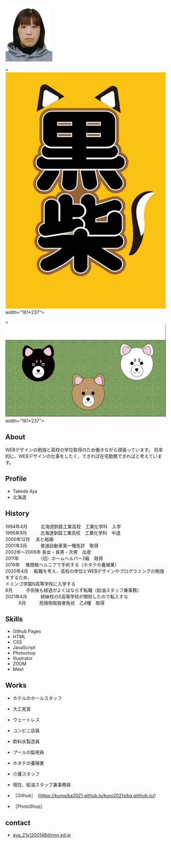 <img src="IDPhoto_履歴.jpg" width="161*237">

     
<![作品１](黒柴.jpg) width="161*237">

<![作品２](sibaken.png) width="161*237">

## About

WEBデザインの勉強と高校の学位取得のため働きながら頑張っています。
将来的に、WEBデザインの仕事をしたく、できれば在宅勤務できればと考えています。

## Profile

- Takeda Aya
- 北海道

## History  


1994年4月　　　北海道釧路工業高校　工業化学科　入学<br>
1995年9月　　　北海道釧路工業高校　工業化学科　中退<br>
2000年12月   　夫と結婚<br>
2001年3月　　　普通自動車第一種免許　取得<br>
2002年～2006年 長女・長男・次男　出産<br>
2011年　　　　 （旧）ホームヘルパー2級　取得<br>
2019年　       椎間板ヘルニアで手術する（ホタテの養殖業）<br>
2020年4月　    転職を考え、高校の学位とWEBデザインやプログラミングの勉強をするため、<br>
              ドミンゴ学園N高等学校に入学する<br>
      8月　　　手術後も経過がよくはならず転職（給油スタッフ兼事務）<br>
2021年4月　　　姉妹校のS高等学校が開校したので転入する<br>
　　　6月　　　危険物取扱者免状　乙4種　取得<br>

## Skills   

- Github Pages
- HTML
- CSS
- JavaScript
- Photoshop
- Illustrator
- ZOOM
- Meet

## Works

- ホテルのホールスタッフ
- 大工見習
- ウェートレス
- コンビニ店員
- 飲料水製造員
- プールの監視員
- ホタテの養殖業
- 介護スタッフ
- 現在、給油スタッフ兼事務員

- ［Github］　(https://kurosiba2021.github.io/kuro2021siba.giithub.io/)
- ［PhotoShop］

## contact

- aya_21s1200148@nnn.ed.jp
           
